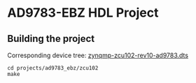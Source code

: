 # AD9783-EBZ HDL Project

## Building the project

Corresponding device tree: [zynqmp-zcu102-rev10-ad9783.dts](https://github.com/analogdevicesinc/linux/blob/main/arch/arm64/boot/dts/xilinx/zynqmp-zcu102-rev10-ad9783.dts)

```
cd projects/ad9783_ebz/zcu102
make
```
